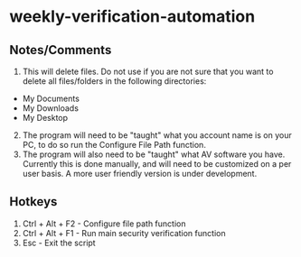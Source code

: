 # weekly-verification-automation

## Notes/Comments
1. This will delete files. Do not use if you are not sure that you want to delete all files/folders in the following directories:

  * My Documents
  * My Downloads
  * My Desktop 

2. The program will need to be "taught" what you account name is on your PC, to do so run the Configure File Path function.
3. The program will also need to be "taught" what AV software you have. Currently this is done manually, and will need to be customized on a per user basis. A more user friendly version is under development. 

## Hotkeys
1. Ctrl + Alt + F2 - Configure file path function
2. Ctrl + Alt + F1 - Run main security verification function
3. Esc             - Exit the script
